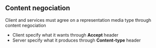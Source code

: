 ## Content negociation

Client and services must agree on a representation media type through content negociation

* Client specify what it wants through **Accept** header
* Server specify what it produces through **Content-type** header
